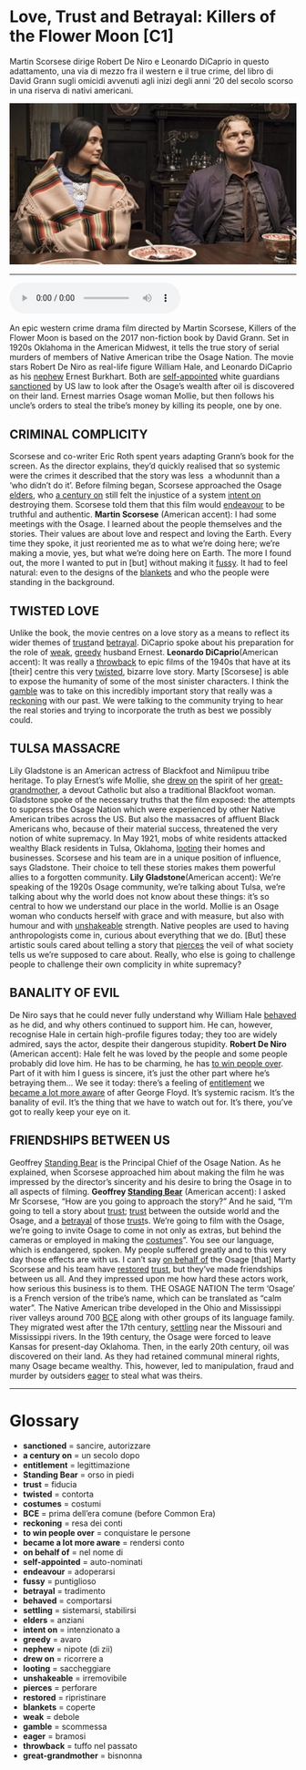 # Love, Trust and Betrayal: Killers of the Flower Moon   [C1]

Martin Scorsese dirige Robert De Niro e Leonardo DiCaprio in questo adattamento, una via di mezzo fra il western e il true crime, del libro di David Grann sugli omicidi avvenuti agli inizi degli anni ‘20 del secolo scorso in una riserva di nativi americani.

![](Love,%20Trust%20and%20Betrayal%20Killers%20of%20the%20Flower%20Moon.jpg)

--------------

<div>
<audio controls autoplay>
    <source src="https:/raw.githubusercontent.com/dartie/knowledge-base/main/English/SpeakUp/2023-10/Love,%20Trust%20and%20Betrayal%20Killers%20of%20the%20Flower%20Moon.mp3" type="audio/mpeg">
</audio>
</div>


An epic western crime drama film directed by Martin Scorsese, Killers of the Flower Moon is based on the 2017 non-fiction book by David Grann. Set in 1920s Oklahoma in the American Midwest, it tells the true story of serial murders of members of Native American tribe the Osage Nation. The movie stars Robert De Niro as real-life figure William Hale, and Leonardo DiCaprio as his [nephew](## "nipote (di zii)") Ernest Burkhart. Both are [self-appointed](## "auto-nominati") white guardians [sanctioned](## "sancire, autorizzare") by US law to look after the Osage’s wealth after oil is discovered on their land. Ernest marries Osage woman Mollie, but then follows his uncle’s orders to steal the tribe’s money by killing its people, one by one.

## CRIMINAL COMPLICITY
Scorsese and co-writer Eric Roth spent years adapting Grann’s book for the screen. As the director explains, they’d quickly realised that so systemic were the crimes it described that the story was less  a whodunnit than a ‘who didn’t do it’. Before filming began, Scorsese approached the Osage [elders](## "anziani"), who [a century on](## "un secolo dopo") still felt the injustice of a system [intent on](## "intenzionato a") destroying them. Scorsese told them that this film would [endeavour](## "adoperarsi") to be truthful and authentic.
**Martin Scorsese** (American accent): I had some meetings with the Osage. I learned about the people themselves and the stories. Their values are about love and respect and loving the Earth. Every time they spoke, it just reoriented me as to what we’re doing here; we’re making a movie, yes, but what we’re doing here on Earth. The more I found out, the more I wanted to put in [but] without making it [fussy](## "puntiglioso"). It had to feel natural: even to the designs of the [blankets](## "coperte") and who the people were standing in the background.

## TWISTED LOVE
Unlike the book, the movie centres on a love story as a means to reflect its wider themes of [trust](## "fiducia")and [betrayal](## "tradimento"). DiCaprio spoke about his preparation for the role of [weak](## "debole"), [greedy](## "avaro") husband Ernest.
**Leonardo DiCaprio**(American accent): It was really a [throwback](## "tuffo nel passato") to epic films of the 1940s that have at its [their] centre this very [twisted](## "contorta"), bizarre love story. Marty [Scorsese] is able to expose the humanity of some of the most sinister characters. I think the [gamble](## "scommessa") was to take on this incredibly important story that really was a [reckoning](## "resa dei conti") with our past. We were talking to the community trying to hear the real stories and trying to incorporate the truth as best we possibly could.

## TULSA MASSACRE
Lily Gladstone is an American actress of Blackfoot and Nimíipuu tribe heritage. To play Ernest’s wife Mollie, she [drew on](## "ricorrere a") the spirit of her [great-grandmother](## "bisnonna"), a devout Catholic but also a traditional Blackfoot woman. Gladstone spoke of the necessary truths that the film exposed: the attempts to suppress the Osage Nation which were experienced by other Native American tribes across the US. But also the massacres of affluent Black Americans who, because of their material success, threatened the very notion of white supremacy. In May 1921, mobs of white residents attacked wealthy Black residents in Tulsa, Oklahoma, [looting](## "saccheggiare") their homes and businesses. Scorsese and his team are in a unique position of influence, says Gladstone. Their choice to tell these stories makes them powerful allies to a forgotten community.
**Lily Gladstone**(American accent): We’re speaking of the 1920s Osage community, we’re talking about Tulsa, we’re talking about why the world does not know about these things: it’s so central to how we understand our place in the world. Mollie is an Osage woman who conducts herself with grace and with measure, but also with humour and with [unshakeable](## "irremovibile") strength. Native peoples are used to having anthropologists come in, curious about everything that we do. [But] these artistic souls cared about telling a story that [pierces](## "perforare") the veil of what society tells us we’re supposed to care about. Really, who else is going to challenge people to challenge their own complicity in white supremacy?

## BANALITY OF EVIL
De Niro says that he could never fully understand why William Hale [behaved](## "comportarsi") as he did, and why others continued to support him. He can, however, recognise Hale in certain high-profile figures today; they too are widely admired, says the actor, despite their dangerous stupidity.
**Robert De Niro** (American accent): Hale felt he was loved by the people and some people probably did love him. He has to be charming, he has [to win people over](## "conquistare le persone"). Part of it with him I guess is sincere, it’s just the other part where he’s betraying them… We see it today: there’s a feeling of [entitlement](## "legittimazione") we [became a lot more aware](## "rendersi conto") of after George Floyd. It’s systemic racism. It’s the banality of evil. It’s the thing that we have to watch out for. It’s there, you’ve got to really keep your eye on it.

## FRIENDSHIPS BETWEEN US
Geoffrey [Standing Bear](## "orso in piedi") is the Principal Chief of the Osage Nation. As he explained, when Scorsese approached him about making the film he was impressed by the director’s sincerity and his desire to bring the Osage in to all aspects of filming.
**Geoffrey [Standing Bear](## "orso in piedi")** (American accent): I asked Mr Scorsese, “How are you going to approach the story?” And he said, “I’m going to tell a story about [trust](## "fiducia"); [trust](## "fiducia") between the outside world and the Osage, and a [betrayal](## "tradimento") of those [trust](## "fiducia")s. We’re going to film with the Osage, we’re going to invite Osage to come in not only as extras, but behind the cameras or employed in making the [costumes](## "costumi")”. You see our language, which is endangered, spoken. My people suffered greatly and to this very day those effects are with us. I can’t say [on behalf of](## "nel nome di") the Osage [that] Marty Scorsese and his team have [restored](## "ripristinare") [trust](## "fiducia"), but they’ve made friendships between us all. And they impressed upon me how hard these actors work, how serious this business is to them.
THE OSAGE NATION
The term ‘Osage’ is a French version of the tribe’s name, which can be translated as “calm water”. The Native American tribe developed in the Ohio and Mississippi river valleys around 700 [BCE](## "prima dell’era comune (before Common Era)") along with other groups of its language family. They migrated west after the 17th century, [settling](## "sistemarsi, stabilirsi") near the Missouri and Mississippi rivers. In the 19th century, the Osage were forced to leave Kansas for present-day Oklahoma. Then, in the early 20th century, oil was discovered on their land. As they had retained communal mineral rights, many Osage became wealthy. This, however, led to manipulation, fraud and murder by outsiders [eager](## "bramosi") to steal what was theirs.
 

--------------

<div style = "display:block; clear:both; page-break-after:always;"></div>

# Glossary
* **sanctioned** = sancire, autorizzare
* **a century on** = un secolo dopo
* **entitlement** = legittimazione
* **Standing Bear** = orso in piedi
* **trust** = fiducia
* **twisted** = contorta
* **costumes** = costumi
* **BCE** = prima dell’era comune (before Common Era)
* **reckoning** = resa dei conti
* **to win people over** = conquistare le persone
* **became a lot more aware** = rendersi conto
* **on behalf of** = nel nome di
* **self-appointed** = auto-nominati
* **endeavour** = adoperarsi
* **fussy** = puntiglioso
* **betrayal** = tradimento
* **behaved** = comportarsi
* **settling** = sistemarsi, stabilirsi
* **elders** = anziani
* **intent on** = intenzionato a
* **greedy** = avaro
* **nephew** = nipote (di zii)
* **drew on** = ricorrere a
* **looting** = saccheggiare
* **unshakeable** = irremovibile
* **pierces** = perforare
* **restored** = ripristinare
* **blankets** = coperte
* **weak** = debole
* **gamble** = scommessa
* **eager** = bramosi
* **throwback** = tuffo nel passato
* **great-grandmother** = bisnonna
